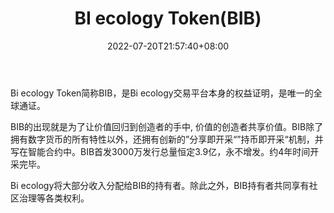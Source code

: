 ﻿---
weight: 
title: "BI ecology Token(BIB)"
description: "Bi ecology Token简称BIB，是Bi ecology交易平台本身的权益证明，是唯一的全球通证。"
date: 2022-07-20T21:57:40+08:00
lastmod: 2022-07-20T16:45:40+08:00
draft: false
authors: ["qianxun"]
featuredImage: "bi-ecology-tokenbib.webp"
link: "https://1234btc.com/qk/bi-ecology-tokenbib.html"
tags: ["数字代币","BI ecology Token(BIB)"]
categories: ["navigation"]
navigation: ["数字代币"]
lightgallery: true
toc: true
pinned: false
recommend: false
recommend1: false
---
Bi ecology Token简称BIB，是Bi ecology交易平台本身的权益证明，是唯一的全球通证。 

BIB的出现就是为了让价值回归到创造者的手中, 价值的创造者共享价值。BIB除了拥有数字货币的所有特性以外，还拥有创新的”分享即开采“”持币即开采“机制，并写在智能合约中。BIB首发3000万发行总量恒定3.9亿，永不增发。约4年时间开采完毕。 

Bi ecology将大部分收入分配给BIB的持有者。除此之外，BIB持有者共同享有社区治理等各类权利。